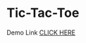 # Tic-Tac-Toe
Demo Link <a href="https://tictactoe-onlinegame.netlify.app/" class="button big">CLICK HERE</a>
